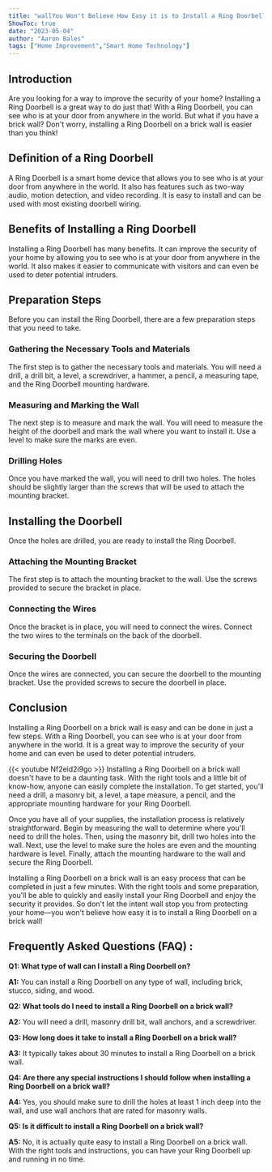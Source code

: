 ```yaml
---
title: "wallYou Won't Believe How Easy it is to Install a Ring Doorbell on a Brick Wall!"
ShowToc: true 
date: "2023-05-04"
author: "Aaron Bales" 
tags: ["Home Improvement","Smart Home Technology"]
---
```

## Introduction
Are you looking for a way to improve the security of your home? Installing a Ring Doorbell is a great way to do just that! With a Ring Doorbell, you can see who is at your door from anywhere in the world. But what if you have a brick wall? Don't worry, installing a Ring Doorbell on a brick wall is easier than you think! 

## Definition of a Ring Doorbell
A Ring Doorbell is a smart home device that allows you to see who is at your door from anywhere in the world. It also has features such as two-way audio, motion detection, and video recording. It is easy to install and can be used with most existing doorbell wiring. 

## Benefits of Installing a Ring Doorbell
Installing a Ring Doorbell has many benefits. It can improve the security of your home by allowing you to see who is at your door from anywhere in the world. It also makes it easier to communicate with visitors and can even be used to deter potential intruders. 

## Preparation Steps
Before you can install the Ring Doorbell, there are a few preparation steps that you need to take. 

### Gathering the Necessary Tools and Materials
The first step is to gather the necessary tools and materials. You will need a drill, a drill bit, a level, a screwdriver, a hammer, a pencil, a measuring tape, and the Ring Doorbell mounting hardware. 

### Measuring and Marking the Wall
The next step is to measure and mark the wall. You will need to measure the height of the doorbell and mark the wall where you want to install it. Use a level to make sure the marks are even. 

### Drilling Holes
Once you have marked the wall, you will need to drill two holes. The holes should be slightly larger than the screws that will be used to attach the mounting bracket. 

## Installing the Doorbell
Once the holes are drilled, you are ready to install the Ring Doorbell. 

### Attaching the Mounting Bracket
The first step is to attach the mounting bracket to the wall. Use the screws provided to secure the bracket in place. 

### Connecting the Wires
Once the bracket is in place, you will need to connect the wires. Connect the two wires to the terminals on the back of the doorbell. 

### Securing the Doorbell
Once the wires are connected, you can secure the doorbell to the mounting bracket. Use the provided screws to secure the doorbell in place. 

## Conclusion
Installing a Ring Doorbell on a brick wall is easy and can be done in just a few steps. With a Ring Doorbell, you can see who is at your door from anywhere in the world. It is a great way to improve the security of your home and can even be used to deter potential intruders.

{{< youtube Nf2eid2i9go >}} 
Installing a Ring Doorbell on a brick wall doesn't have to be a daunting task. With the right tools and a little bit of know-how, anyone can easily complete the installation. To get started, you'll need a drill, a masonry bit, a level, a tape measure, a pencil, and the appropriate mounting hardware for your Ring Doorbell.

Once you have all of your supplies, the installation process is relatively straightforward. Begin by measuring the wall to determine where you'll need to drill the holes. Then, using the masonry bit, drill two holes into the wall. Next, use the level to make sure the holes are even and the mounting hardware is level. Finally, attach the mounting hardware to the wall and secure the Ring Doorbell.

Installing a Ring Doorbell on a brick wall is an easy process that can be completed in just a few minutes. With the right tools and some preparation, you'll be able to quickly and easily install your Ring Doorbell and enjoy the security it provides. So don't let the intent wall stop you from protecting your home—you won't believe how easy it is to install a Ring Doorbell on a brick wall!

## Frequently Asked Questions (FAQ) :
**Q1: What type of wall can I install a Ring Doorbell on?**

**A1:** You can install a Ring Doorbell on any type of wall, including brick, stucco, siding, and wood.

**Q2: What tools do I need to install a Ring Doorbell on a brick wall?**

**A2:** You will need a drill, masonry drill bit, wall anchors, and a screwdriver. 

**Q3: How long does it take to install a Ring Doorbell on a brick wall?**

**A3:** It typically takes about 30 minutes to install a Ring Doorbell on a brick wall.

**Q4: Are there any special instructions I should follow when installing a Ring Doorbell on a brick wall?**

**A4:** Yes, you should make sure to drill the holes at least 1 inch deep into the wall, and use wall anchors that are rated for masonry walls.

**Q5: Is it difficult to install a Ring Doorbell on a brick wall?**

**A5:** No, it is actually quite easy to install a Ring Doorbell on a brick wall. With the right tools and instructions, you can have your Ring Doorbell up and running in no time.





